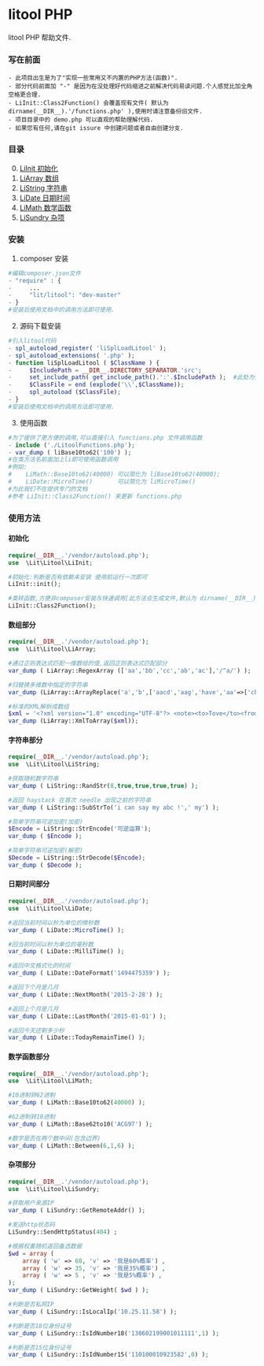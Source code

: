 litool PHP
==============
litool PHP 帮助文件.

### 写在前面
    - 此项目出生是为了"实现一些常用又不内置的PHP方法(函数)".
    - 部分代码前面加 "-" 是因为在没处理好代码缩进之前解决代码易读问题.个人感觉比加全角空格更合理.
    - LiInit::Class2Function() 会覆盖现有文件( 默认为 dirname(__DIR__).'/functions.php' ),使用时请注意备份旧文件.
    - 项目目录中的 demo.php 可以直观的帮助理解代码.
    - 如果您有任何,请在git issure 中创建问题或者自由创建分支.

### 目录
0. [LiInit 初始化](https://code.aliyun.com/litosrc/litool#%e5%88%9d%e5%a7%8b%e5%8c%96) <br />
1. [LiArray 数组](https://code.aliyun.com/litosrc/litool#%E6%95%B0%E7%BB%84%E9%83%A8%E5%88%86) <br />
2. [LiString 字符串](https://code.aliyun.com/litosrc/litool#%e5%ad%97%e7%ac%a6%e4%b8%b2%e9%83%a8%e5%88%86) <br />
3. [LiDate 日期时间](https://code.aliyun.com/litosrc/litool#%e6%97%a5%e6%9c%9f%e6%97%b6%e9%97%b4%e9%83%a8%e5%88%86) <br />
4. [LiMath  数学函数](https://code.aliyun.com/litosrc/litool#%E6%95%B0%E5%AD%A6%E5%87%BD%E6%95%B0%E9%83%A8%E5%88%86) <br />
5. [LiSundry  杂项](https://code.aliyun.com/litosrc/litool#%E6%9D%82%E9%A1%B9%E9%83%A8%E5%88%86) <br />

### 安装

1. composer 安装
```php
#编辑composer.json文件
- "require" : {
-     ...
-     "lit/litool": "dev-master"
- }
#安装后使用文档中的调用方法即可使用.
```

2. 源码下载安装 
```php
#引入litool代码
- spl_autoload_register( 'liSplLoadLitool' );
- spl_autoload_extensions( '.php' );
- function liSplLoadLitool ( $ClassName ) {
-     $IncludePath = __DIR__.DIRECTORY_SEPARATOR.'src';
-     set_include_path( get_include_path().':'.$IncludePath );  #此处为代码包中litool/src路径,必要时请手动修改
-     $ClassFile = end (explode('\\',$ClassName));
-     spl_autoload ($ClassFile);
- }
#安装后使用文档中的调用方法即可使用.
```

3. 使用函数
```php
#为了提供了更方便的调用,可以直接引入 functions.php 文件调用函数
- include ('./LitoolFunctions.php');
- var_dump ( liBase10to62('100') );
#在类方法名前面加上li即可使用函数调用
#例如:
#    LiMath::Base10to62(40000) 可以简化为 liBase10to62(40000);
#    LiDate::MicroTime()       可以简化为 liMicroTime()
#为此我们不在提供专门的文档
#参考 LiInit::Class2Function() 来更新 functions.php
```

### 使用方法

#### 初始化
```php
require(__DIR__.'/vendor/autoload.php');
use  \Lit\Litool\LiInit;

#初始化:判断是否有依赖未安装 使用前运行一次即可
LiInit::init();

#类转函数,方便非composer安装与快速调用[此方法会生成文件,默认为 dirname(__DIR__).'/functions.php']
LiInit::Class2Function();
```

#### 数组部分

```php
require(__DIR__.'/vendor/autoload.php');
use  \Lit\Litool\LiArray;

#通过正则表达式匹配一维数组的值,返回正则表达式匹配部分
var_dump ( LiArray::RegexArray (['aa','bb','cc','ab','ac'],'/^a/') );

#归替换多维数中指定的字符串
var_dump (LiArray::ArrayReplace('a','b',['aacd','aag','have','aa'=>['cba']]));

#标准的XML解析成数组
$xml = '<?xml version="1.0" encoding="UTF-8"?> <note><to>Tove</to><from>Jani</from><heading>Reminder</heading></note>';
var_dump (LiArray::XmlToArray($xml));

```

#### 字符串部分

```php
require(__DIR__.'/vendor/autoload.php');
use  \Lit\Litool\LiString;

#获取随机数字符串
var_dump ( LiString::RandStr(8,true,true,true,true) );

#返回 haystack 在首次 needle 出现之前的字符串
var_dump ( LiString::SubStrTo('i can say my abc !',' my') );

#简单字符串可逆加密(加密)
$Encode = LiString::StrEncode('可逆运算');
var_dump ( $Encode );

#简单字符串可逆加密(解密)
$Decode = LiString::StrDecode($Encode);
var_dump ( $Decode );

```

#### 日期时间部分

```php
require(__DIR__.'/vendor/autoload.php');
use  \Lit\Litool\LiDate;

#返回当前时间以秒为单位的微秒数
var_dump ( LiDate::MicroTime() );

#回当前时间以秒为单位的毫秒数
var_dump ( LiDate::MilliTime() );

#返回中文格式化的时间
var_dump ( LiDate::DateFormat('1494475359') );

#返回下个月是几月
var_dump ( LiDate::NextMonth('2015-2-28') );

#返回上个月是几月
var_dump ( LiDate::LastMonth('2015-01-01') );

#返回今天还剩多少秒
var_dump ( LiDate::TodayRemainTime() );

```

#### 数学函数部分
```php
require(__DIR__.'/vendor/autoload.php');
use  \Lit\Litool\LiMath;

#10进制转62进制
var_dump ( LiMath::Base10to62(40000) );

#62进制转10进制
var_dump ( LiMath::Base62to10('ACG97') );

#数字是否在两个数中间(包含边界)
var_dump ( LiMath::Between(6,1,6) );
```

#### 杂项部分
```php
require(__DIR__.'/vendor/autoload.php');
use  \Lit\Litool\LiSundry;

#获取用户来源IP
var_dump ( LiSundry::GetRemoteAddr() );

#发送http状态码
LiSundry::SendHttpStatus(404) ;

#根据权重随机返回备选数据
$wd = array (
    array ( 'w' => 60, 'v' => '我是60%概率') ,
    array ( 'w' => 35, 'v' => '我是35%概率') ,
    array ( 'w' => 5 , 'v' => '我是5%概率') ,
);
var_dump ( LiSundry::GetWeight( $wd ) );

#判断是否私网IP
var_dump ( LiSundry::IsLocalIp('10.25.11.58') );

#判断是否18位身份证号
var_dump ( LiSundry::IsIdNumber18('130602199001011111',1) );

#判断是否15位身份证号
var_dump ( LiSundry::IsIdNumber15('110100010923582',0) );

```
